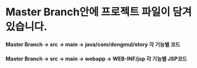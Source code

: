 # Master Branch안에 프로젝트 파일이 담겨있습니다.
#### Master Branch -> src -> main -> java/com/dongmul/story 각 기능별 코드 
#### Master Branch -> src -> main -> webapp -> WEB-INF/jsp 각 기능별 JSP코드
